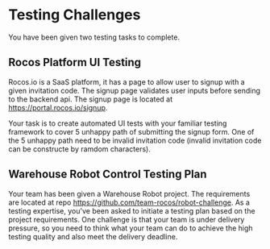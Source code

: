 # Testing Challenges

You have been given two testing tasks to complete. 

## Rocos Platform UI Testing
Rocos.io is a SaaS platform, it has a page to allow user to signup with a given invitation code. The signup page validates user inputs before sending to the backend api. The signup page is located at https://portal.rocos.io/signup. 


Your task is to create automated UI tests with your familiar testing framework to cover 5 unhappy path of submitting the signup form. One of the 5 unhappy path need to be invalid invitation code (invalid invitation code can be constructe by ramdom characters).

## Warehouse Robot Control Testing Plan
Your team has been given a Warehouse Robot project. The requirements are located at repo https://github.com/team-rocos/robot-challenge. As a testing expertise, you've been asked to initiate a testing plan based on the project requirements. One challenge is that your team is under delivery pressure, so you need to think what your team can do to achieve the high testing quality and also meet the delivery deadline.
